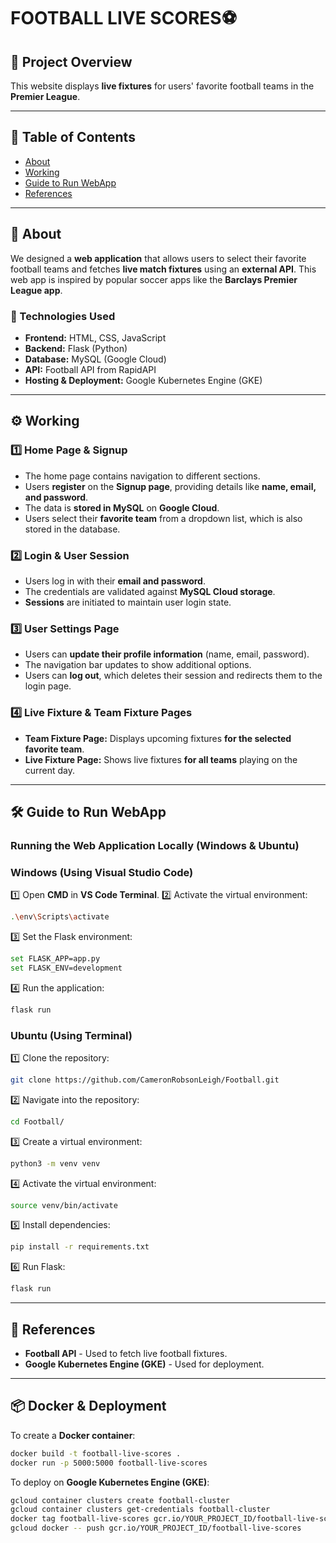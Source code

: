 # **FOOTBALL LIVE SCORES⚽**

## **📌 Project Overview**
This website displays **live fixtures** for users' favorite football teams in the **Premier League**.

---

## **📂 Table of Contents**
- [About](#about)
- [Working](#working)
- [Guide to Run WebApp](#guide-to-run-webapp)
- [References](#references)

---

## **📜 About**
We designed a **web application** that allows users to select their favorite football teams and fetches **live match fixtures** using an **external API**. This web app is inspired by popular soccer apps like the **Barclays Premier League app**.

### **🔹 Technologies Used**
- **Frontend:** HTML, CSS, JavaScript
- **Backend:** Flask (Python)
- **Database:** MySQL (Google Cloud)
- **API:** Football API from RapidAPI
- **Hosting & Deployment:** Google Kubernetes Engine (GKE)

---

## **⚙️ Working**
### **1️⃣ Home Page & Signup**
- The home page contains navigation to different sections.
- Users **register** on the **Signup page**, providing details like **name, email, and password**.
- The data is **stored in MySQL** on **Google Cloud**.
- Users select their **favorite team** from a dropdown list, which is also stored in the database.

### **2️⃣ Login & User Session**
- Users log in with their **email and password**.
- The credentials are validated against **MySQL Cloud storage**.
- **Sessions** are initiated to maintain user login state.

### **3️⃣ User Settings Page**
- Users can **update their profile information** (name, email, password).
- The navigation bar updates to show additional options.
- Users can **log out**, which deletes their session and redirects them to the login page.

### **4️⃣ Live Fixture & Team Fixture Pages**
- **Team Fixture Page:** Displays upcoming fixtures **for the selected favorite team**.
- **Live Fixture Page:** Shows live fixtures **for all teams** playing on the current day.

---

## **🛠️ Guide to Run WebApp**

### **Running the Web Application Locally (Windows & Ubuntu)**

### **Windows (Using Visual Studio Code)**
1️⃣ Open **CMD** in **VS Code Terminal**.
2️⃣ Activate the virtual environment:
   ```sh
   .\env\Scripts\activate
   ```
3️⃣ Set the Flask environment:
   ```sh
   set FLASK_APP=app.py
   set FLASK_ENV=development
   ```
4️⃣ Run the application:
   ```sh
   flask run
   ```

### **Ubuntu (Using Terminal)**
1️⃣ Clone the repository:
   ```sh
   git clone https://github.com/CameronRobsonLeigh/Football.git
   ```
2️⃣ Navigate into the repository:
   ```sh
   cd Football/
   ```
3️⃣ Create a virtual environment:
   ```sh
   python3 -m venv venv
   ```
4️⃣ Activate the virtual environment:
   ```sh
   source venv/bin/activate
   ```
5️⃣ Install dependencies:
   ```sh
   pip install -r requirements.txt
   ```
6️⃣ Run Flask:
   ```sh
   flask run
   ```

---

## **📜 References**
- **Football API** - Used to fetch live football fixtures.
- **Google Kubernetes Engine (GKE)** - Used for deployment.

---

## **📦 Docker & Deployment**
To create a **Docker container**:
```sh
docker build -t football-live-scores .
docker run -p 5000:5000 football-live-scores
```

To deploy on **Google Kubernetes Engine (GKE)**:
```sh
gcloud container clusters create football-cluster
gcloud container clusters get-credentials football-cluster
docker tag football-live-scores gcr.io/YOUR_PROJECT_ID/football-live-scores
gcloud docker -- push gcr.io/YOUR_PROJECT_ID/football-live-scores
```
